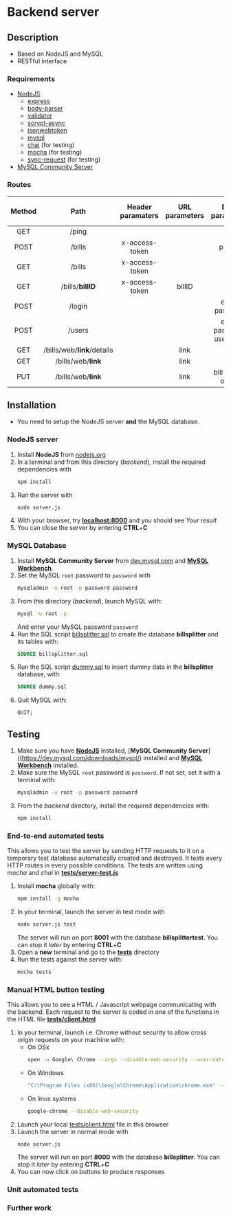 # Backend server

## Description
- Based on NodeJS and MySQL
- RESTful interface

### Requirements
- [NodeJS](https://nodejs.org/en/download/)
    - [express](https://www.npmjs.com/package/express)
    - [body-parser](https://www.npmjs.com/package/body-parser)
    - [validator](https://www.npmjs.com/package/validator)
    - [scrypt-async](https://www.npmjs.com/package/scrypt-async)
    - [jsonwebtoken](https://www.npmjs.com/package/jsonwebtoken)
    - [mysql](https://www.npmjs.com/package/mysql)
    - [chai](https://www.npmjs.com/package/chai) (for testing)
    - [mocha](https://www.npmjs.com/package/mocha) (for testing)
    - [sync-request](https://www.npmjs.com/package/sync-request) (for testing)
- [MySQL Community Server](https://dev.mysql.com/downloads/mysql/)

### Routes

**Method**|**Path**                      |**Header paramaters**|**URL parameters**|**Body parameters**        |**Response on success**|**Response status on success**
:--------:|:----------------------------:|:-------------------:|:----------------:|:-------------------------:|:---------------------:|:----------------------------:
 GET      | /ping                        |                     |                  |                           | `pong`                | 200
 POST     | /bills                       | x-access-token      |                  | picture                   | `Bill created`        | 201
 GET      | /bills                       | x-access-token      |                  |                           | *List of bills IDs*   | 200
 GET      | /bills/**billID**            | x-access-token      | billID           |                           | *Bill object*         | 200
 POST     | /login                       |                     |                  | email, password           | *Credentials object*  | 200
 POST     | /users                       |                     |                  | email, password, username | *Credentials object*  | 200
 GET      | /bills/web/**link**/details  |                     | link             |                           | *Bill object*         | 200
 GET      | /bills/web/**link**          |                     | link             |                           | *HTML file*           | 200
 PUT      | /bills/web/**link**          |                     | link             | bill update object        | `Bill updated`        | 200

## Installation

- You need to setup the NodeJS server **and** the MySQL database.

### NodeJS server

1. Install **NodeJS** from [nodejs.org](https://nodejs.org/en/download/)
1. In a terminal and from this directory (*backend*), install the required dependencies with
    ```bash
    npm install
    ```
1. Run the server with
    ```bash
    node server.js
    ```
1. With your browser, try [**localhost:8000**](http://localhost:8000/) and you should see *Your result*
1. You can close the server by entering **CTRL**+**C**

### MySQL Database

1. Install **MySQL Community Server** from [dev.mysql.com](https://dev.mysql.com/downloads/mysql/) and [**MySQL Workbench**](https://dev.mysql.com/downloads/workbench/).
1. Set the MySQL `root` password to `password` with
    ```bash
    mysqladmin -u root -p password password
    ```
1. From this directory (*backend*), launch MySQL with:
    ```bash
    mysql -u root -p
    ```
    And enter your MySQL password `password`
1. Run the SQL script [billsplitter.sql](billsplitter.sql) to create the database **billsplitter** and its tables with:
    ```sql
    SOURCE billsplitter.sql
    ```
1. Run the SQL script [dummy.sql](dummy.sql) to insert dummy data in the  **billsplitter** database, with:
    ```sql
    SOURCE dummy.sql
    ```
1. Quit MySQL with:
    ```sql
    QUIT;
    ```

## Testing

1. Make sure you have [**NodeJS**](https://nodejs.org/en/download/) installed, [**MySQL Community Server**]((https://dev.mysql.com/downloads/mysql/) installed and [**MySQL Workbench**](https://dev.mysql.com/downloads/workbench/) installed.
1. Make sure the MySQL `root` password is `password`. If not set, set it with a terminal with:
    ```bash
    mysqladmin -u root -p password password
    ```
1. From the *backend* directory, install the required dependencies with:
    ```bash
    npm install
    ```

### End-to-end automated tests

This allows you to test the server by sending HTTP requests to it on a temporary test database automatically created and destroyed. It tests every HTTP routes in every possible conditions. The tests are written using *mocha* and *chai* in [**tests/server-test.js**](tests/server-test.js) 

1. Install **mocha** globally with:
    ```bash
    npm install -g mocha
    ```
1. In your terminal, launch the server in test mode with
    ```bash
    node server.js test
    ```
    The server will run on port **8001** with the database **billsplittertest**.
    You can stop it *later* by entering **CTRL**+**C**
1. Open a **new** terminal and go to the [**tests**](tests) directory
1. Run the tests against the server with:
    ```bash
    mocha tests
    ```

### Manual HTML button testing

This allows you to see a HTML / Javascript webpage communicating with the backend. Each request to the server is coded in one of the functions in the HTML file [**tests/client.html**](tests/client.html) 

1. In your terminal, launch i.e. Chrome without security to allow cross origin requests on your machine with:
    - On OSx
        ```bash
        open -a Google\ Chrome --args --disable-web-security --user-data-dir
        ```
    - On Windows
        ```bash
        "C:\Program Files (x86)\Google\Chrome\Application\chrome.exe" --disable-web-security
        ```
    - On linux systems
        ```bash
        google-chrome --disable-web-security
        ```
1. Launch your local [tests/client.html](tests/client.html) file in this browser
1. Launch the server in normal mode with
    ```bash
    node server.js
    ```
    The server will run on port **8000** with the database **billsplitter**.
    You can stop it *later* by entering **CTRL**+**C**
1. You can now click on buttons to produce responses

### Unit automated tests

### Further work